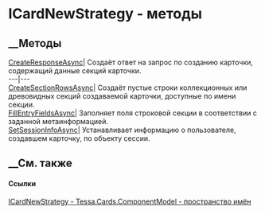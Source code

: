 # ICardNewStrategy - методы
##  __Методы
[CreateResponseAsync](M_Tessa_Cards_ComponentModel_ICardNewStrategy_CreateResponseAsync.htm)|
Создаёт ответ на запрос по созданию карточки, содержащий данные секций
карточки.  
---|---  
[CreateSectionRowsAsync](M_Tessa_Cards_ComponentModel_ICardNewStrategy_CreateSectionRowsAsync.htm)|
Создаёт пустые строки коллекционных или древовидных секций создаваемой
карточки, доступные по имени секции.  
[FillEntryFieldsAsync](M_Tessa_Cards_ComponentModel_ICardNewStrategy_FillEntryFieldsAsync.htm)|
Заполняет поля строковой секции в соответствии с заданной метаинформацией.  
[SetSessionInfoAsync](M_Tessa_Cards_ComponentModel_ICardNewStrategy_SetSessionInfoAsync.htm)|
Устанавливает информацию о пользователе, создавшем карточку, по объекту
сессии.  
##  __См. также
#### Ссылки
[ICardNewStrategy - ](T_Tessa_Cards_ComponentModel_ICardNewStrategy.htm)
[Tessa.Cards.ComponentModel - пространство
имён](N_Tessa_Cards_ComponentModel.htm)
